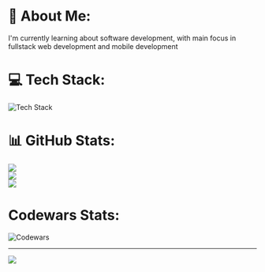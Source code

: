 # 💫 About Me:
I'm currently learning about software development, with main focus in fullstack web development and mobile development

# 💻 Tech Stack:
<img src="https://skillicons.dev/icons?i=js,ts,react,tailwind,nodejs,postgres,laravel,mongodb,py,flutter&perline=6" alt="Tech Stack" /> 

# 📊 GitHub Stats:
![](https://github-readme-stats.vercel.app/api?username=HizkiaJoyIvan&theme=dark&hide_border=false&include_all_commits=false&count_private=false)<br/>
![](https://github-readme-streak-stats.herokuapp.com/?user=HizkiaJoyIvan&theme=dark&hide_border=false)<br/>
![](https://github-readme-stats.vercel.app/api/top-langs/?username=HizkiaJoyIvan&theme=dark&hide_border=false&include_all_commits=false&count_private=false&layout=compact)

# Codewars Stats:
![Codewars](https://github.r2v.ch/codewars?user=ivanov77&stroke=COLOR)


---
[![](https://visitcount.itsvg.in/api?id=mrinsectt&icon=0&color=0)](https://visitcount.itsvg.in)


<!-- Proudly created with GPRM ( https://gprm.itsvg.in ) -->


